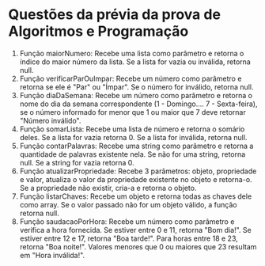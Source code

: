 # Questões da prévia da prova de Algoritmos e Programação

1. Função maiorNumero: Recebe uma lista como parâmetro e retorna o índice do maior número da lista. Se a lista for vazia ou inválida, retorna null.
2. Função verificarParOuImpar: Recebe um número como parâmetro e retorna se ele é "Par" ou "Ímpar". Se o número for inválido, retorna null.
3. Função diaDaSemana: Recebe um número como parâmetro e retorna o nome do dia da semana correspondente (1 - Domingo.... 7 - Sexta-feira), se o número informado for menor que 1 ou maior que 7 deve retornar "Número inválido".
4. Função somarLista: Recebe uma lista de número e retorna o somário deles. Se a lista for vazia retorna 0. Se a lista for inválida, retorna null.
5. Função contarPalavras: Recebe uma string como parâmetro e retorna a quantidade de palavras existente nela. Se não for uma string, retorna null. Se a string for vazia retorna 0.
6. Função atualizarPropriedade: Recebe 3 parâmetros: objeto, propriedade e valor, atualiza o valor da propriedade existente no objeto e retorna-o. Se a propriedade não existir, cria-a e retorna o objeto.
7. Função listarChaves: Recebe um objeto e retorna todas as chaves dele como array. Se o valor passado não for um objeto válido, a função retorna null.
8. Função saudacaoPorHora: Recebe um número como parâmetro e verifica a hora fornecida. Se estiver entre 0 e 11, retorna "Bom dia!". Se estiver entre 12 e 17, retorna "Boa tarde!". Para horas entre 18 e 23, retorna "Boa noite!". Valores menores que 0 ou maiores que 23 resultam em "Hora inválida!".

